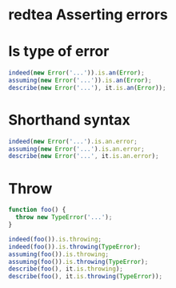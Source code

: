 redtea Asserting errors
===

# Is type of error

```javascript
indeed(new Error('...')).is.an(Error);
assuming(new Error('...')).is.an(Error);
describe(new Error('...'), it.is.an(Error));
```

# Shorthand syntax

```javascript
indeed(new Error('...').is.an.error;
assuming(new Error('...').is.an.error;
describe(new Error('...', it.is.an.error);
```

# Throw

```javascript
function foo() {
  throw new TypeError('...');
}

indeed(foo()).is.throwing;
indeed(foo()).is.throwing(TypeError);
assuming(foo()).is.throwing;
assuming(foo()).is.throwing(TypeError);
describe(foo(), it.is.throwing);
describe(foo(), it.is.throwing(TypeError));
```
